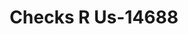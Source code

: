 ---
f_zip-code: 83274
f_state-code: ID
title: Checks R Us-14688
f_phone: 208-357-0888
f_city-only: Shelley
f_address: 130 East Maple Street Shelley
f_location-unique-id: '14688'
slug: checks-r-us-14688
updated-on: '2024-05-30T13:46:58.046Z'
created-on: '2024-05-30T13:36:59.803Z'
published-on: '2024-05-30T13:54:32.469Z'
f_city-state: cms/city/shelley-id.md
f_company: cms/company/checks-r-us.md
f_state: cms/state/idaho.md
layout: '[payday-loan].html'
tags: payday-loan
---
